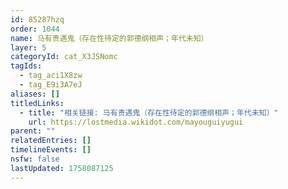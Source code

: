 ```yaml
---
id: 85287hzq
order: 1044
name: 马有贵遇鬼（存在性待定的郭德纲相声；年代未知）
layer: 5
categoryId: cat_X3JSNomc
tagIds:
  - tag_aci1X8zw
  - tag_E9i3A7eJ
aliases: []
titledLinks:
  - title: "相关链接: 马有贵遇鬼（存在性待定的郭德纲相声；年代未知）"
    url: https://lostmedia.wikidot.com/mayouguiyugui
parent: ""
relatedEntries: []
timelineEvents: []
nsfw: false
lastUpdated: 1758087125
---
```


